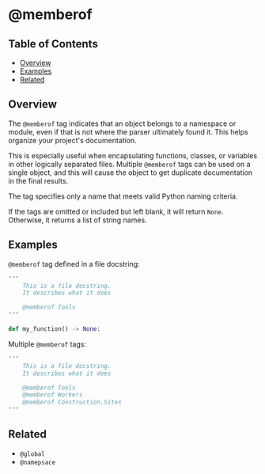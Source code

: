 # @memberof

## Table of Contents

- [Overview](#overview)
- [Examples](#examples)
- [Related](#related)

## Overview

The `@memberof` tag indicates that an object belongs to a namespace or module, even if that is not where the parser ultimately found it. This helps organize your project's documentation.

This is especially useful when encapsulating functions, classes, or variables in other logically separated files. Multiple `@memberof` tags can be used on a single object, and this will cause the object to get duplicate documentation in the final results.

The tag specifies only a name that meets valid Python naming criteria.

If the tags are omitted or included but left blank, it will return `None`. Otherwise, it returns a list of string names.

## Examples

`@memberof` tag defined in a file docstring:

```python
"""
    This is a file docstring.
    It describes what it does

    @memberof Tools
"""

def my_function() -> None:
```

Multiple `@memberof` tags:


```python
"""
    This is a file docstring.
    It describes what it does

    @memberof Tools
    @memberof Workers
    @memberof Construction.Sites
"""
```

## Related

- `@global`
- `@namepsace`
